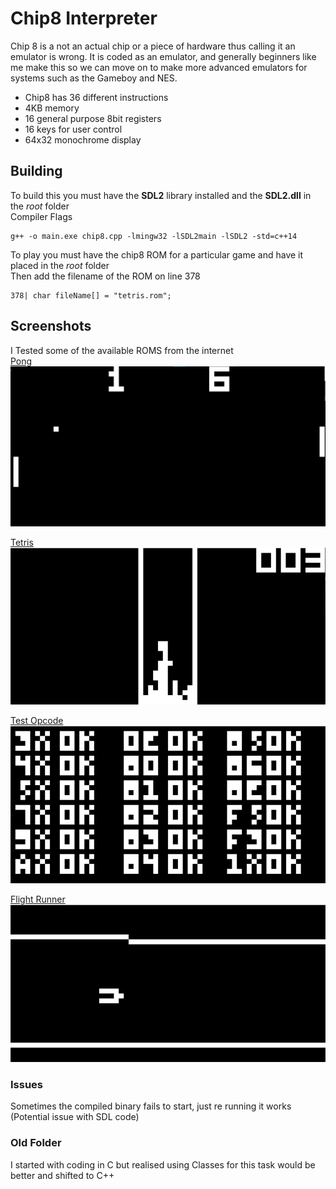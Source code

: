 # Chip8 Interpreter
Chip 8 is a not an actual chip or a piece of hardware thus calling it an emulator is wrong. It is coded as an emulator, and generally beginners like me make this so we can move on to make more advanced emulators for systems such as the Gameboy and NES.  
* Chip8 has 36 different instructions
* 4KB memory
* 16 general purpose 8bit registers
* 16 keys for user control
* 64x32 monochrome display


## Building
To build this you must have the **SDL2** library installed and the **SDL2.dll** in the *root* folder  
Compiler Flags
```
g++ -o main.exe chip8.cpp -lmingw32 -lSDL2main -lSDL2 -std=c++14
```
To play you must have the chip8 ROM for a particular game and have it placed in the *root* folder  
Then add the filename of the ROM on line 378  
```
378| char fileName[] = "tetris.rom";
```

## Screenshots
I Tested some of the available ROMS from the internet  
[Pong](https://github.com/kripod/chip8-roms/blob/master/games/Pong%20(1%20player).ch8)
![Pong](/images/pong.png)  

[Tetris](https://github.com/badlogic/chip8/blob/master/roms/tetris.rom)
![Tetris](/images/tetris.png)  

[Test Opcode](https://github.com/corax89/chip8-test-rom)
![Test Opcode](/images/test.png)  

[Flight Runner](https://johnearnest.github.io/chip8Archive/play.html?p=flightrunner)
![Flight Runner](/images/flight_runner.png)

### Issues
Sometimes the compiled binary fails to start, just re running it works (Potential issue with SDL code)

### Old Folder
I started with coding in C but realised using Classes for this task would be better and shifted to C++

